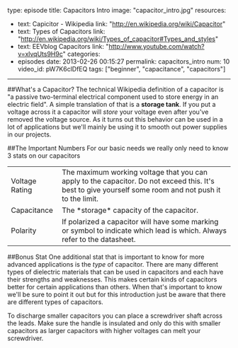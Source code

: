 type: episode
title: Capacitors Intro
image: "capacitor_intro.jpg"
resources:
  - text: Capicitor - Wikipedia
    link: "http://en.wikipedia.org/wiki/Capacitor"
  - text: Types of Capacitors
    link: "http://en.wikipedia.org/wiki/Types_of_capacitor#Types_and_styles"
  - text: EEVblog Capacitors
    link: "http://www.youtube.com/watch?v=xlvqUts9H9c"
categories:
  - episodes
date: 2013-02-26 00:15:27
permalink: capacitors_intro
num: 10
video_id: pW7K6clDfEQ
tags: ["beginner", "capacitance", "capacitors"]
---

##What's a Capacitor?
The technical Wikipedia definition of a capacitor is "a passive two-terminal electrical component used to store energy in an electric field".  A simple translation of that is a **storage tank**.  If you put a voltage across it a capacitor will *store* your voltage even after you've removed the voltage source.  As it turns out this behavior can be used in a lot of applications but we'll mainly be using it to smooth out power supplies in our projects.

##The Important Numbers
For our basic needs we really only need to know 3 stats on our capacitors
<table class="table table-bordered">
  <tr><td>Voltage Rating</td><td>The maximum working voltage that you can apply to the capacitor.  Do not exceed this.  It's best to give yourself some room and not push it to the limit.</td></tr>
  <tr><td>Capacitance</td><td>The *storage* capacity of the capacitor.</td></tr>
  <tr><td>Polarity</td><td>If polarized a capacitor will have some marking or symbol to indicate which lead is which.  Always refer to the datasheet.</td></tr>
</table>


##Bonus Stat
One additional stat that is important to know for more advanced applications is the *type* of capacitor.  There are many different types of dielectric materials that can be used in capacitors and each have their strengths and weaknesses.  This makes certain kinds of capacitors better for certain applications than others.  When that's important to know we'll be sure to point it out but for this introduction just be aware that there are different types of capacitors.

<div class="tip">To discharge smaller capacitors you can place a screwdriver shaft across the leads.  Make sure the handle is insulated and only do this with smaller capacitors as larger capacitors with higher voltages can melt your screwdriver.
</div>